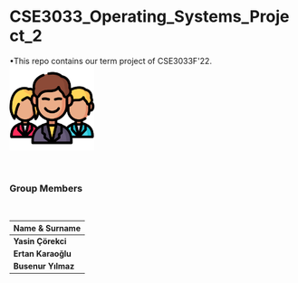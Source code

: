 # CSE3033_Operating_Systems_Project_2
•This repo contains our term project of CSE3033F'22.
<img src="/icon/man.png" width="150">

<br>

### **Group Members**
<br>

   | Name & Surname  |
|---|
|**Yasin Çörekci**|
|**Ertan Karaoğlu**|
|**Busenur Yılmaz**|

